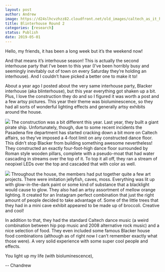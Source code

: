 ```yaml
---
layout: post
author: Andrew
image: https://d24slhcvzhzz82.cloudfront.net/old_images/caltech_as_it_happens/6a0105349b8251970b0240a4597000200c.jpg
title: Blinterhouse Round 2
categories: [research]
status: Publish
date: 2019-05-01
---
```



Hello, my friends, it has been a long week but it’s the weekend now!

And that means it’s interhouse season! This is actually the second interhouse party that I’ve been to this year (I’ve been horribly busy and seemingly inevitably out of town on every Saturday they’re holding an interhouse). And I couldn’t have picked a better one to make it to!

About a year ago I posted about the very same interhouse party, Blacker interhouse (aka blinterhouse), but this year everything got shaken up a bit. Plus, I love the construction they do and so I figured it was worth a post and a few artsy pictures. This year their theme was bioluminescence, so they had all sorts of wonderful lighting effects and generally artsy exhibits around the house.


![](https://d24slhcvzhzz82.cloudfront.net/old_images/caltech_as_it_happens/6a0105349b8251970b0240a4a740f2200b.jpg)
The construction was a bit different this year. Last year, they built a giant pirate ship. Unfortunately, though, due to some recent incidents the Pasadena fire department has started cracking down a bit more on Caltech affairs, so they’ve imposed a 4-foot limit on any constructed dance floor. This didn’t stop Blacker from building something awesome nevertheless! They constructed an exactly four-foot-high dance floor surrounded by Roman style wooden pillars, complete with a pseudo-moat that had water cascading in streams over the top of it. To top it all off, they ran a stream of neopixel LEDs over the top and cascaded that with color as well.


![](https://d24slhcvzhzz82.cloudfront.net/old_images/caltech_as_it_happens/6a0105349b8251970b0240a482a31c200d.jpg)
Throughout the house, the members had put together quite a few art projects. There were imitation jellyfish, caves, moss. Everything was lit up with glow-in-the-dark paint or some kind of substance that a blacklight would cause to glow. They also had an artsy assortment of mellow orange lighting. It created for an Instagram perfect combination that just the right amount of people decided to take advantage of. Some of the little trees that they had in a mini cave exhibit appeared to be made up of broccoli. Creative and cool!

In addition to that, they had the standard Caltech dance music (a weird combination between hip pop music and 2008 alternative rock music) and a nice selection of food. They even included some famous Blacker house food combinations (although as of right now I can’t remember exactly what those were). A very solid experience with some super cool people and effects.

You light up my life (with bioluminescence),

-- Chandrew

